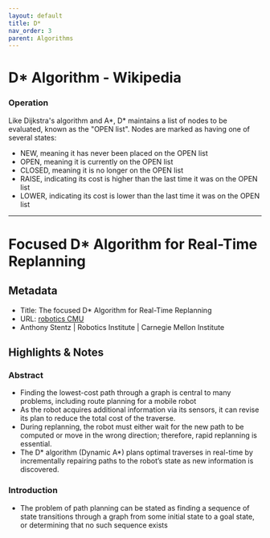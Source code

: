 ```yaml
---
layout: default
title: D* 
nav_order: 3 
parent: Algorithms
---
```


# D* Algorithm - Wikipedia

### Operation
Like Dijkstra's algorithm and A*, D* maintains a list of nodes to be evaluated, known as the "OPEN list". Nodes are marked as having one of several states:

- NEW, meaning it has never been placed on the OPEN list
- OPEN, meaning it is currently on the OPEN list
- CLOSED, meaning it is no longer on the OPEN list
- RAISE, indicating its cost is higher than the last time it was on the OPEN list
- LOWER, indicating its cost is lower than the last time it was on the OPEN list


---

# Focused D* Algorithm for Real-Time Replanning

## Metadata

- Title: The focused D* Algorithm for Real-Time Replanning
- URL: [robotics CMU](http://robotics.caltech.edu/~jwb/courses/ME132/handouts/Dstar_ijcai95.pdf)
- Anthony Stentz | Robotics Institute | Carnegie Mellon Institute 

## Highlights & Notes

### Abstract
- Finding the lowest-cost path through a graph is central to many problems, including route planning for a mobile robot
- As the robot acquires additional information via its sensors, it can revise its plan to reduce the total cost of the traverse.
- During replanning, the robot must either wait for the new path to be computed or move in the wrong direction; therefore, rapid replanning is essential.
- The D* algorithm (Dynamic A*) plans optimal traverses in real-time by incrementally repairing paths to the robot’s state as new information is discovered.

### Introduction
- The problem of path planning can be stated as finding a sequence of state transitions through a graph from some initial state to a goal state, or determining that no such sequence exists
